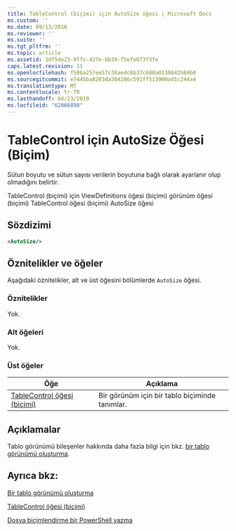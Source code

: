 ```yaml
---
title: TableControl (biçimi) için AutoSize öğesi | Microsoft Docs
ms.custom: ''
ms.date: 09/13/2016
ms.reviewer: ''
ms.suite: ''
ms.tgt_pltfrm: ''
ms.topic: article
ms.assetid: 1df5de23-9ffc-427e-bb34-f5efe073f3fe
caps.latest.revision: 11
ms.openlocfilehash: f50ba257ee57c36aedc6b37c680a0130842b69b0
ms.sourcegitcommit: e7445ba8203da304286c591ff513900ad1c244a4
ms.translationtype: MT
ms.contentlocale: tr-TR
ms.lasthandoff: 04/23/2019
ms.locfileid: "62066898"
---
```

# <a name="autosize-element-for-tablecontrol-format"></a>TableControl için AutoSize Öğesi (Biçim)

Sütun boyutu ve sütun sayısı verilerin boyutuna bağlı olarak ayarlanır olup olmadığını belirtir.

TableControl (biçimi) için ViewDefinitions öğesi (biçimi) görünüm öğesi (biçimi) TableControl öğesi (biçimi) AutoSize öğesi

## <a name="syntax"></a>Sözdizimi

```xml
<AutoSize/>
```

## <a name="attributes-and-elements"></a>Öznitelikler ve öğeler

Aşağıdaki öznitelikler, alt ve üst öğesini bölümlerde `AutoSize` öğesi.

### <a name="attributes"></a>Öznitelikler

Yok.

### <a name="child-elements"></a>Alt öğeleri

Yok.

### <a name="parent-elements"></a>Üst öğeler

|Öğe|Açıklama|
|-------------|-----------------|
|[TableControl öğesi (biçimi)](./tablecontrol-element-format.md)|Bir görünüm için bir tablo biçiminde tanımlar.|

## <a name="remarks"></a>Açıklamalar

Tablo görünümü bileşenler hakkında daha fazla bilgi için bkz. [bir tablo görünümü oluşturma](./creating-a-table-view.md).

## <a name="see-also"></a>Ayrıca bkz:

[Bir tablo görünümü oluşturma](./creating-a-table-view.md)

[TableControl öğesi (biçimi)](./tablecontrol-element-format.md)

[Dosya biçimlendirme bir PowerShell yazma](./writing-a-powershell-formatting-file.md)
